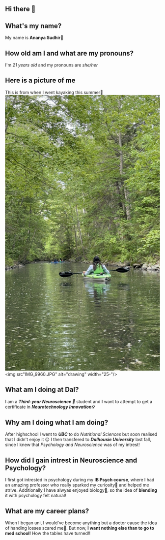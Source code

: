## Hi there 👋

## What's my name?
My name is **Ananya Sudhir🌻**

## How old am I and what are my pronouns? 
I'm *21 years old* and my pronouns are *she/her*

## Here is a picture of me 
This is from when I went kayaking this summer🛶 
![Unplanned Kayaking this summer🛶](IMG_9960.JPG)
<img src"IMG_9960.JPG" alt="drawing" width="25-"/>

## What am I doing at Dal?
I am a ***Third-year Neuroscience 🧠*** student and I want to attempt to get a certificate in ***Neurotechnology Innovation💡***

## Why am I doing what I am doing?
After highschool I went to ***UBC*** to do *Nutritional Sciences* but soon realised that I didn't enjoy it 😔
I then transfered to ***Dalhousie University*** last fall, since I knew that *Psychology and Neuroscience* was of my intrest! 

## How did I gain intrest in Neuroscience and Psychology? 
I first got intrested in psychology during my **IB Psych course**, where I had an amazing professor who really sparked my curiosity🧐 and helped me strive. Additionally I have alwyas enjoyed biology🧬, so the idea of **blending** it with psychology felt natural! 

## What are my career plans?
When I began uni, I would've become anything but a doctor cause the idea of handing losses scared me🫣. But now, **I want nothing else than to go to med school!** How the tables have turned!!